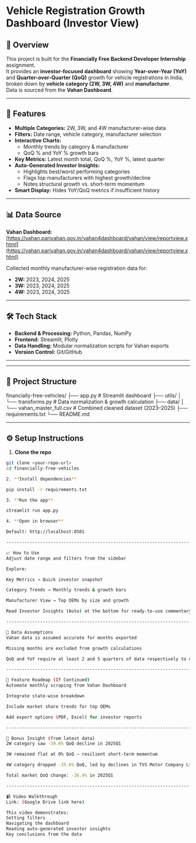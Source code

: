 # Vehicle Registration Growth Dashboard (Investor View)

## 📌 Overview
This project is built for the **Financially Free Backend Developer Internship** assignment.  
It provides an **investor-focused dashboard** showing **Year-over-Year (YoY)** and **Quarter-over-Quarter (QoQ)** growth for vehicle registrations in India, broken down by **vehicle category (2W, 3W, 4W)** and **manufacturer**.  
Data is sourced from the **Vahan Dashboard**.

---

## 🚀 Features
- **Multiple Categories:** 2W, 3W, and 4W manufacturer-wise data
- **Filters:** Date range, vehicle category, manufacturer selection
- **Interactive Charts:**
  - Monthly trends by category & manufacturer
  - QoQ % and YoY % growth bars
- **Key Metrics:** Latest month total, QoQ %, YoY %, latest quarter
- **Auto-Generated Investor Insights:**
  - Highlights best/worst performing categories
  - Flags top manufacturers with highest growth/decline
  - Notes structural growth vs. short-term momentum
- **Smart Display:** Hides YoY/QoQ metrics if insufficient history

---

## 📊 Data Source
**Vahan Dashboard:** [https://vahan.parivahan.gov.in/vahan4dashboard/vahan/view/reportview.xhtml](https://vahan.parivahan.gov.in/vahan4dashboard/vahan/view/reportview.xhtml)  

Collected monthly manufacturer-wise registration data for:
- **2W:** 2023, 2024, 2025
- **3W:** 2023, 2024, 2025
- **4W:** 2023, 2024, 2025

---

## 🛠️ Tech Stack
- **Backend & Processing:** Python, Pandas, NumPy
- **Frontend:** Streamlit, Plotly
- **Data Handling:** Modular normalization scripts for Vahan exports
- **Version Control:** Git/GitHub

---
--------------------------------------------------------------------------------------------------------

## 📂 Project Structure
financially-free-vehicles/
├── app.py # Streamlit dashboard
├── utils/
│ └── transforms.py # Data normalization & growth calculation
├── data/
│ └── vahan_master_full.csv # Combined cleaned dataset (2023–2025)
├── requirements.txt
└── README.md

--------------------------------------------------------------------------------------------------------

## ⚙️ Setup Instructions

1. **Clone the repo**
```bash
git clone <your-repo-url>
cd financially-free-vehicles

2. **Install dependencies**

pip install -r requirements.txt

3. **Run the app**

streamlit run app.py

4. **Open in browser**

Default: http://localhost:8501

--------------------------------------------------------------------------------------------------------

📈 How to Use
Adjust date range and filters from the sidebar

Explore:

Key Metrics → Quick investor snapshot

Category Trends → Monthly trends & growth bars

Manufacturer View → Top OEMs by size and growth

Read Investor Insights (Auto) at the bottom for ready-to-use commentary

--------------------------------------------------------------------------------------------------------

📌 Data Assumptions
Vahan data is assumed accurate for months exported

Missing months are excluded from growth calculations

QoQ and YoY require at least 2 and 5 quarters of data respectively to display

--------------------------------------------------------------------------------------------------------

📍 Feature Roadmap (If Continued)
Automate monthly scraping from Vahan Dashboard

Integrate state-wise breakdown

Include market share trends for top OEMs

Add export options (PDF, Excel) for investor reports

--------------------------------------------------------------------------------------------------------

🎯 Bonus Insight (from latest data)
2W category saw -39.6% QoQ decline in 2025Q1

3W remained flat at 0% QoQ — resilient short-term momentum

4W category dropped -35.6% QoQ, led by declines in TVS Motor Company Ltd

Total market QoQ change: -26.4% in 2025Q1

--------------------------------------------------------------------------------------------------------

📹 Video Walkthrough
Link: (Google Drive link here)

This video demonstrates:
Setting filters
Navigating the dashboard
Reading auto-generated investor insights
Key conclusions from the data
